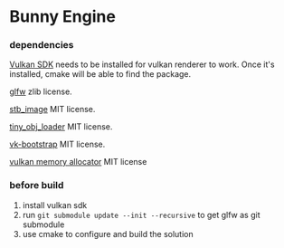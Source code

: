 # Bunny Engine

### dependencies

[Vulkan SDK](https://vulkan.lunarg.com/sdk/home) needs to be installed for vulkan renderer to work. Once it's installed, cmake will be able to find the package.

[glfw](https://github.com/glfw/glfw) zlib license.

[stb_image](https://github.com/nothings/stb/blob/master/stb_image.h) MIT license.

[tiny_obj_loader](https://github.com/tinyobjloader/tinyobjloader) MIT license. 

[vk-bootstrap](https://github.com/charles-lunarg/vk-bootstrap) MIT license.

[vulkan memory allocator](https://github.com/GPUOpen-LibrariesAndSDKs/VulkanMemoryAllocator) MIT license

### before build

1. install vulkan sdk
2. run `git submodule update --init --recursive` to get glfw as git submodule
3. use cmake to configure and build the solution